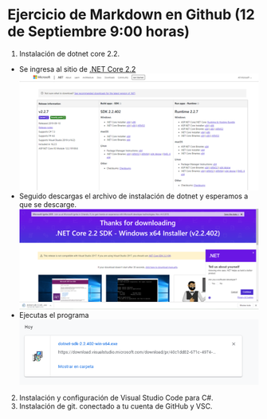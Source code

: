 # Ejercicio de Markdown en Github (12 de Septiembre 9:00 horas)
1. Instalación de dotnet core 2.2.
* Se ingresa al sitio de [.NET Core 2.2](https://dotnet.microsoft.com/download/dotnet-core/2.2)
![alt text](https://github.com/rwb3x/POO/blob/master/Setup/Imagenes/Captura1.PNG "Captura 1")
* Seguido descargas el archivo de instalación de dotnet y esperamos a que se descarge.
![alt_text](https://github.com/rwb3x/POO/blob/master/Setup/Imagenes/Captura.PNG "Captura 2")
* Ejecutas el programa
![alt_text](https://github.com/rwb3x/POO/blob/master/Setup/Imagenes/Captura3.PNG "Captura 3")
2. Instalación y configuración de Visual Studio Code para C#.
3. Instalación de git. conectado a tu cuenta de GitHub y VSC.
